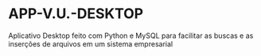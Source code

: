 # APP-V.U.-DESKTOP
Aplicativo Desktop feito com Python e MySQL para facilitar as buscas e as inserções de arquivos em um sistema empresarial
